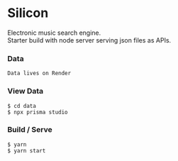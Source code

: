 # Silicon

Electronic music search engine. <br>
Starter build with node server serving json files as APIs.

### Data

```
Data lives on Render
```

### View Data
```
$ cd data
$ npx prisma studio
```

### Build / Serve

```
$ yarn
$ yarn start
```
